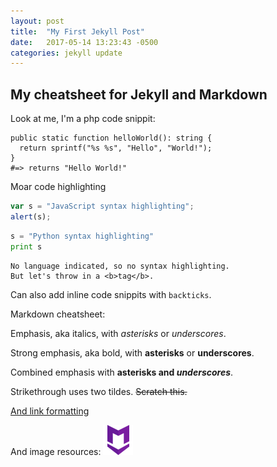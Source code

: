 ```yaml
---
layout: post
title:  "My First Jekyll Post"
date:   2017-05-14 13:23:43 -0500
categories: jekyll update
---
```


## My cheatsheet for Jekyll and Markdown

Look at me, I'm a php code snippit:

```php?start_inline=true
public static function helloWorld(): string {
  return sprintf("%s %s", "Hello", "World!");
}
#=> returns "Hello World!"
```

Moar code highlighting

```javascript
var s = "JavaScript syntax highlighting";
alert(s);
```
 
```python
s = "Python syntax highlighting"
print s
```
 
```
No language indicated, so no syntax highlighting. 
But let's throw in a <b>tag</b>.
```

Can also add inline code snippits with `backticks`.

Markdown cheatsheet:

Emphasis, aka italics, with *asterisks* or _underscores_.

Strong emphasis, aka bold, with **asterisks** or __underscores__.

Combined emphasis with **asterisks and _underscores_**.

Strikethrough uses two tildes. ~~Scratch this.~~

[And link formatting](https://www.google.com)

And image resources:
![alt text](https://github.com/adam-p/markdown-here/raw/master/src/common/images/icon48.png "Logo Title Text 1")

